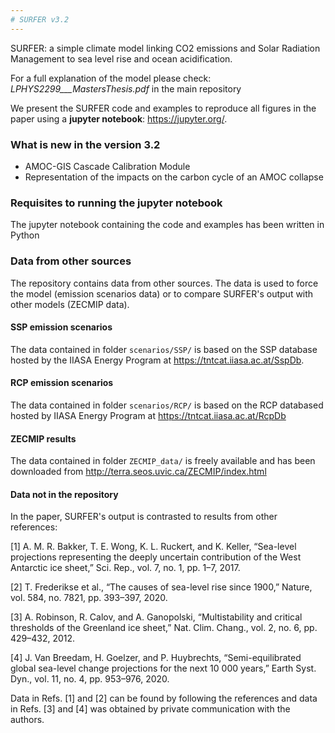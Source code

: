 ```yaml
---
# SURFER v3.2
---
```


SURFER: a simple climate model linking CO2 emissions and Solar Radiation Management to sea level rise and ocean acidification.

For a full explanation of the model please check: *LPHYS2299___MastersThesis.pdf* in the main repository

We present the SURFER code and examples to reproduce all figures in the paper using a **jupyter notebook**: https://jupyter.org/.

### What is new in the version 3.2

- AMOC-GIS Cascade Calibration Module
- Representation of the impacts on the carbon cycle of an AMOC collapse

### Requisites to running the jupyter notebook

The jupyter notebook containing the code and examples has been written in Python

### Data from other sources

The repository contains data from other sources. The data is used to force the model (emission scenarios data) or to compare SURFER's output with other models (ZECMIP data).

#### SSP emission scenarios

The data contained in folder `scenarios/SSP/` is based on the SSP database hosted by the IIASA Energy Program at https://tntcat.iiasa.ac.at/SspDb.

#### RCP emission scenarios

The data contained in folder `scenarios/RCP/` is based on the RCP databased hosted by IIASA Energy Program at https://tntcat.iiasa.ac.at/RcpDb

#### ZECMIP results

The data contained in folder `ZECMIP_data/` is freely available and has been downloaded from http://terra.seos.uvic.ca/ZECMIP/index.html

#### Data not in the repository

In the paper, SURFER's output is contrasted to results from other references:

[1] A. M. R. Bakker, T. E. Wong, K. L. Ruckert, and K. Keller, “Sea-level projections representing the deeply uncertain contribution of the West Antarctic ice sheet,” Sci. Rep., vol. 7, no. 1, pp. 1–7, 2017.

[2] T. Frederikse et al., “The causes of sea-level rise since 1900,” Nature, vol. 584, no. 7821, pp. 393–397, 2020.

[3] A. Robinson, R. Calov, and A. Ganopolski, “Multistability and critical thresholds of the Greenland ice sheet,” Nat. Clim. Chang., vol. 2, no. 6, pp. 429–432, 2012.

[4] J. Van Breedam, H. Goelzer, and P. Huybrechts, “Semi-equilibrated global sea-level change projections for the next 10 000 years,” Earth Syst. Dyn., vol. 11, no. 4, pp. 953–976, 2020.

Data in Refs. [1] and [2] can be found by following the references and data in Refs. [3] and [4] was obtained by private communication with the authors.

